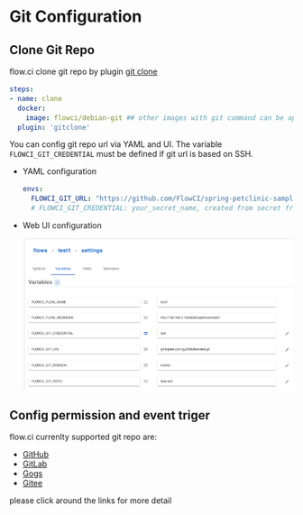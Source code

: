 # Git Configuration

## Clone Git Repo

flow.ci clone git repo by plugin [git clone](https://github.com/flowci-plugins/gitclone)

```yaml
steps:
- name: clone
  docker:
    image: flowci/debian-git ## other images with git command can be applied here as well
  plugin: 'gitclone'
```

You can config git repo url via YAML and UI. The variable `FLOWCI_GIT_CREDENTIAL` must be defined if git url is based on SSH.

- YAML configuration

  ```yaml
  envs:
    FLOWCI_GIT_URL: "https://github.com/FlowCI/spring-petclinic-sample.git"
    # FLOWCI_GIT_CREDENTIAL: your_secret_name, created from secret from Admin Settings -> Secrets -> +
  ```

- Web UI configuration

  ![git vars](../../src/git/git_settings.png)

## Config permission and event triger

flow.ci currenlty supported git repo are:

- [GitHub](./github.md)
- [GitLab](./gitlab.md)
- [Gogs](./gogs.md)
- [Gitee](./gitee.md)

please click around the links for more detail
